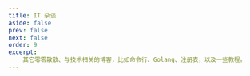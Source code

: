 ```yaml
---
title: IT 杂谈
aside: false
prev: false
next: false
order: 9
excerpt:
    其它零零散散、与技术相关的博客，比如命令行、Golang、注册表，以及一些教程。
---
```


